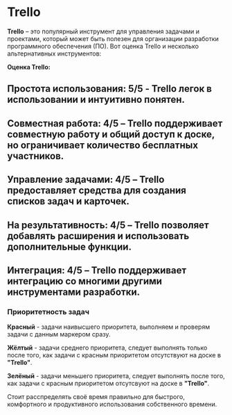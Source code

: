 # Trello
  **Trello** – это популярный инструмент для управления задачами и проектами, который может быть полезен для организации разработки программного обеспечения (ПО). Вот оценка Trello и несколько альтернативных инструментов:

 **Оценка Trello:**

Простота использования: 5/5 - Trello легок в использовании и интуитивно понятен.
--
Совместная работа: 4/5 – Trello поддерживает совместную работу и общий доступ к доске, но ограничивает количество бесплатных участников.
--
Управление задачами: 4/5 – Trello предоставляет средства для создания списков задач и карточек.
--
На результативность: 4/5 – Trello позволяет добавлять расширения и использовать дополнительные функции.
--
Интеграция: 4/5 – Trello поддерживает интеграцию со многими другими инструментами разработки.
--

### Приоритетность задач

 **Красный** - задачи наивысшего приоритета, выполняем и проверям задачи с данным маркером сразу.
 
 **Жёлтый** - задачи среднего приоритета, следует выполнять только после того, как задачи с красным приоритетом отсутствуют на доске в **"Trello"**.
 
 **Зелёный** - задачи меньшего приоритета, следует выполнять после того, как задачи с красным приоритетом отсутсвуют на доске в **"Trello"**.

Стоит расспределять своё время правильно для быстрого, комфортного и продуктивного использования собственного времени.
